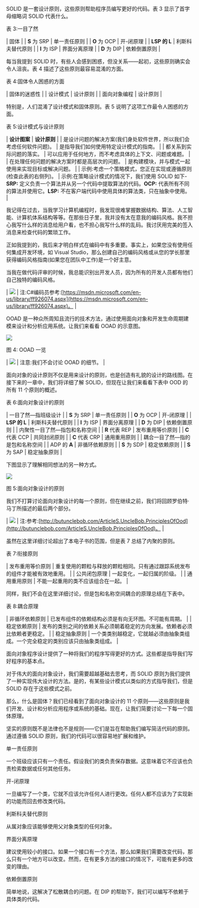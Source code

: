 SOLID 是一套设计原则，这些原则帮助程序员编写更好的代码。表 3 显示了首字母缩略词 SOLID 代表什么。

表 3:一目了然

| 固体 |
| **S** 为 SRP | 单一责任原则 |
| **O** 为 OCP | 开-闭原理 |
| **LSP 的 L** | 利斯科夫替代原则 |
| **I** 为 ISP | 界面分离原理 |
| **D** 为 DIP | 依赖倒置原则 |

每当我提到 SOLID 时，有些人会感到困惑，但没关系——起初，这些原则确实会令人沮丧。表 4 描述了这些原则最容易混淆的方面。

表 4:固体令人困惑的方面

| 固体的迷惑性 |
| 设计模式 | 设计原则 |
| 面向对象编程 | 设计原则 |

特别是，人们混淆了设计模式和固体原则。表 5 说明了这项工作最令人困惑的方面。

表 5:设计模式与设计原则

| **设计图案** | **设计原则** |
| 是设计问题的解决方案(我们身处软件世界，所以我们会考虑任何软件问题)。 | 是指导我们如何使用特定设计模式的指南。 |
| 都关系到实际问题的落实。 | 可以应用于任何地方，而不考虑具体的上下文、问题或难题。 |
| 在处理任何问题的解决方案时都是高层次的问题。 | 是构建模块，并与模式一起使用来实现目标或解决问题。 |
| 示例:考虑一个策略模式，您正在实现或遵循原则(检查此表的右侧列)。 | 示例:在策略设计模式的情况下，我们使用 SOLID 如下-**SRP:** 定义负责一个算法并从另一个代码中提取算法的代码。**OCP:** 代表所有不同的算法并使用它。**LSP:** 不在客户端代码中使用具体的算法类，只在抽象中使用。 |

我记得在过去，当我学习计算机编程时，我发现很难掌握数据结构、算法、人工智能、计算机体系结构等等。在那些日子里，我并没有太在意我的编码风格。我不担心我写什么样的消息给用户看，也不担心我写什么样的乱码。我讨厌用完美的签入消息来检查代码的繁琐工作。

正如我提到的，我后来才明白样式在编码中有多重要。事实上，如果您没有使用任何集成开发环境，如 Visual Studio，那么创建自己的编码风格或从您的学长那里获得编码风格指南(如果您在团队中工作)是一个好主意。

当我在做代码评审的时候，我总能识别出开发人员，因为所有的开发人员都有他们自己独特的编码风格。

| ![](../images/00004.gif) | 注:C#编码员参考:[https://msdn.microsoft.com/en-us/library/ff926074.aspx](https://msdn.microsoft.com/en-us/library/ff926074.aspx)。 |

OOAD 是一种众所周知且流行的技术方法，通过使用面向对象和开发生命周期建模来设计和分析应用系统。让我们来看看 OOAD 的示意图。

![](../images/00009.jpeg)

图 4: OOAD 一览

| ![](../images/00004.gif) | 注意:我们不会讨论 OOAD 的细节。 |

面向对象的设计原则不仅是用来设计的原则，也是创造有礼貌的设计的路线图。在接下来的一章中，我们将详细了解 SOLID，但现在让我们来看看下表中 OOD 的所有 11 个原则的概述。

表 6:面向对象设计的原则

| 一目了然—指班级设计 |
| **S** 为 SRP | 单一责任原则 |
| **O** 为 OCP | 开-闭原理 |
| **LSP 的 L** | 利斯科夫替代原则 |
| **I** 为 ISP | 界面分离原理 |
| **D** 为 DIP | 依赖倒置原则 |
| 内聚性一目了然—指包和名称空间 |
| **R** 代表 REP | 发布重用等价原则 |
| **C** 代表 CCP | 共同封闭原则 |
| **C** 代表 CRP | 通用重用原则 |
| 耦合一目了然—指的是包和名称空间 |
| ADP 的 **A** | 非循环依赖原则 |
| **S** 为 SDP | 稳定依赖原则 |
| **S** 为 SAP | 稳定抽象原则 |

下图显示了理解相同想法的另一种方式。

![](../images/00010.jpeg)

图 5:面向对象设计的原则

我们不打算讨论面向对象设计的每一个原则，但在继续之前，我们将回顾罗伯特·马丁所描述的最后两个部分。

| ![](../images/00004.gif) | 注:参考:[http://butunclebob.com/ArticleS.UncleBob.PrinciplesOfOod](http://butunclebob.com/ArticleS.UncleBob.PrinciplesOfOod)。 |

虽然在这里详细讨论超出了本电子书的范围，但是表 7 总结了内聚的原则。

表 7:衔接原则

| 发布重用等价原则 | 重复使用的颗粒与释放的颗粒相同。只有通过跟踪系统发布的组件才能被有效地重用。 |
| 公共闭包原理 | 一起变化，一起归属的阶级。 |
| 通用重用原则 | 不能一起重用的类不应该组合在一起。 |

同样，我们不会在这里详细讨论，但是包和名称空间耦合的原理总结在下表中。

表 8:耦合原理

| 非循环依赖原则 | 已发布组件的依赖结构必须是有向无环图。不可能有周期。 |
| 稳定依赖原则 | 发布的类别之间的依赖关系必须朝着稳定的方向发展。依赖者必须比依赖者更稳定。 |
| 稳定抽象原则 | 一个类类别越稳定，它就越必须由抽象类组成。一个完全稳定的类别应该只由抽象类组成。 |

面向对象程序设计提供了一种将我们的程序写得更好的方式。这些都是指导我们写好程序的基本点。

对于伟大的面向对象设计，我们需要超越基础去思考，而 SOLID 原则为我们提供了一种实现伟大设计的方法。是的，有某些设计模式以类似的方式指导我们，但是 SOLID 存在于这些模式之前。

那么，什么是固体？我们已经看到了面向对象设计的 11 个原则——这些原则是我们开发、设计和分析应用程序或系统的基础。现在，让我们简要讨论一下每一个固体原理。

坚实的原则既不是法律也不是规则——它们是旨在帮助我们编写简洁代码的原则。通过遵循 SOLID 原则，我们的代码可以很容易地扩展和维护。

单一责任原则

一个班级应该只有一个责任。假设我们的类负责保存数据。这意味着它不应该也负责检索数据或任何其他任务。

开-闭原理

一旦编写了一个类，它就不应该允许任何人进行更改。任何人都不应该为了实现新的功能而回去修改类代码。

利斯科夫替代原则

从属对象应该能够使用父对象类型的任何对象。

界面分离原理

建议使用较小的接口。如果一个接口有一个方法，那么如果我们需要改变代码，那么只有一个地方可以改变。然而，在有更多方法的接口的情况下，可能有更多的改变的理由。

依赖倒置原则

简单地说，这解决了松散耦合的问题。在 DIP 的帮助下，我们可以编写不依赖于具体类的代码。